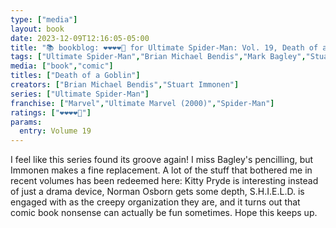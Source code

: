 ```yaml
---
type: ["media"]
layout: book
date: 2023-12-09T12:16:05-05:00
title: "📚 bookblog: ❤️❤️❤️❤️🖤 for Ultimate Spider-Man: Vol. 19, Death of a Goblin, by Brian Michael Bendis and Stuart Immonen"
tags: ["Ultimate Spider-Man","Brian Michael Bendis","Mark Bagley","Stuart Immonen","Kitty Pryde","Green Goblin","X-Men","comics"]
media: ["book","comic"]
titles: ["Death of a Goblin"]
creators: ["Brian Michael Bendis","Stuart Immonen"]
series: ["Ultimate Spider-Man"]
franchise: ["Marvel","Ultimate Marvel (2000)","Spider-Man"]
ratings: ["❤️❤️❤️❤️🖤"]
params:
  entry: Volume 19
---
```


I feel like this series found its groove again! I miss Bagley's pencilling, but Immonen makes a fine replacement. A lot of the stuff that bothered me in recent volumes has been redeemed here: Kitty Pryde is interesting instead of just a drama device, Norman Osborn gets some depth, S.H.I.E.L.D. is engaged with as the creepy organization they are, and it turns out that comic book nonsense can actually be fun sometimes. Hope this keeps up.
